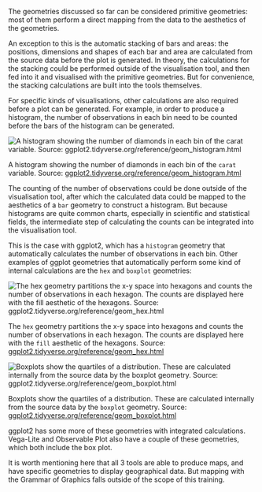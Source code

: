 The geometries discussed so far can be considered primitive geometries: most of them perform a direct mapping from the data to the aesthetics of the geometries.

An exception to this is the automatic stacking of bars and areas: the positions, dimensions and shapes of each bar and area are calculated from the source data before the plot is generated. In theory, the calculations for the stacking could be performed outside of the visualisation tool, and then fed into it and visualised with the primitive geometries. But for convenience, the stacking calculations are built into the tools themselves.

For specific kinds of visualisations, other calculations are also required before a plot can be generated. For example, in order to produce a histogram, the number of observations in each bin need to be counted before the bars of the histogram can be generated. 

![A histogram showing the number of diamonds in each bin of the `carat` variable. Source: [ggplot2.tidyverse.org/reference/geom_histogram.html](https://ggplot2.tidyverse.org/reference/geom_histogram.html)](Geometric%20objects%20in%20detail%20bd1876bee7c94755a7803c7578a39cd9/geom_histogram-ggplot2.png)

A histogram showing the number of diamonds in each bin of the `carat` variable. Source: [ggplot2.tidyverse.org/reference/geom_histogram.html](https://ggplot2.tidyverse.org/reference/geom_histogram.html)

The counting of the number of observations could be done outside of the visualisation tool, after which the calculated data could be mapped to the aesthetics of a `bar` geometry to construct a histogram. But because histograms are quite common charts, especially in scientific and statistical fields, the intermediate step of calculating the counts can be integrated into the visualisation tool.

This is the case with ggplot2, which has a `histogram` geometry that automatically calculates the number of observations in each bin. Other examples of ggplot geometries that automatically perform some kind of internal calculations are the `hex` and `boxplot`  geometries:

![The `hex` geometry partitions the x-y space into hexagons and counts the number of observations in each hexagon. The counts are displayed here with the `fill` aesthetic of the hexagons. Source: [ggplot2.tidyverse.org/reference/geom_hex.html](https://ggplot2.tidyverse.org/reference/geom_hex.html)](Geometric%20objects%20in%20detail%20bd1876bee7c94755a7803c7578a39cd9/geom_hex-geometry-ggplot.png)

The `hex` geometry partitions the x-y space into hexagons and counts the number of observations in each hexagon. The counts are displayed here with the `fill` aesthetic of the hexagons. Source: [ggplot2.tidyverse.org/reference/geom_hex.html](https://ggplot2.tidyverse.org/reference/geom_hex.html)

![Boxplots show the quartiles of a distribution. These are calculated internally from the source data by the `boxplot` geometry. Source: [ggplot2.tidyverse.org/reference/geom_boxplot.html](https://ggplot2.tidyverse.org/reference/geom_boxplot.html)](Geometric%20objects%20in%20detail%20bd1876bee7c94755a7803c7578a39cd9/geom_boxplot-geometry-ggplot.png)

Boxplots show the quartiles of a distribution. These are calculated internally from the source data by the `boxplot` geometry. Source: [ggplot2.tidyverse.org/reference/geom_boxplot.html](https://ggplot2.tidyverse.org/reference/geom_boxplot.html)

ggplot2 has some more of these geometries with integrated calculations. Vega-Lite and Observable Plot also have a couple of these geometries, which both include the box plot.

It is worth mentioning here that all 3 tools are able to produce maps, and have specific geometries to display geographical data. But mapping with the Grammar of Graphics falls outside of the scope of this training.